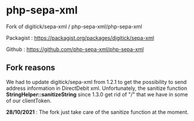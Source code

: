 # php-sepa-xml


Fork of digitick/sepa-xml / php-sepa-xml/php-sepa-xml

Packagist : https://packagist.org/packages/digitick/sepa-xml

Github : https://github.com/php-sepa-xml/php-sepa-xml

## Fork reasons

We had to update digitick/sepa-xml from 1.2.1 to get the possibility to send address information in DirectDebit xml.
Unfortunately, the sanitize function **StringHelper::sanitizeString** since 1.3.0 get rid of "/" that we have in some of our clientToken.

**28/10/2021** : The fork just take care of the sanitize function at the moment.